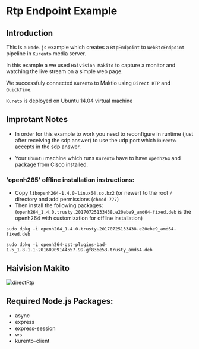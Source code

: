 # Rtp Endpoint Example

## Introduction

This is a `Node.js` example which creates a `RtpEndpoint` to `WebRtcEndpoint` pipeline in `Kurento` media server. 

In this example a we used `Haivision Makito` to capture a monitor and watching the live stream on a simple web page.

We successfuly connected `Kurento` to Maktio using `Direct RTP` and `QuickTime`.

`Kureto` is deployed on Ubuntu 14.04 virtual machine

## Improtant Notes

* In order for this example to work you need to reconfigure in runtime (just after receiving the sdp answer) to use the udp port which `kurento` accepts in the sdp answer.

* Your `Ubuntu` machine which runs `Kurento` have to have `openh264` and package from Cisco installed.

### 'openh265' offline installation instructions:

 * Copy `libopenh264-1.4.0-linux64.so.bz2` (or newer) to the root `/` directory and add permissions (`chmod 777`)
 * Then install the following packages: (`openh264_1.4.0.trusty.20170725133438.e20ebe9_amd64-fixed.deb` is the openh264 with customization for offline installation)
 
```
sudo dpkg -i openh264_1.4.0.trusty.20170725133438.e20ebe9_amd64-fixed.deb

sudo dpkg -i openh264-gst-plugins-bad-1.5_1.8.1.1~20160909144557.99.gf836e53.trusty_amd64.deb
```

## Haivision Makito

![directRtp](/uploads/d5dca4a1d08e2fcc6ddac1150f18f34c/directRtp.png)

## Required Node.js Packages:

* async
* express
* express-session
* ws
* kurento-client